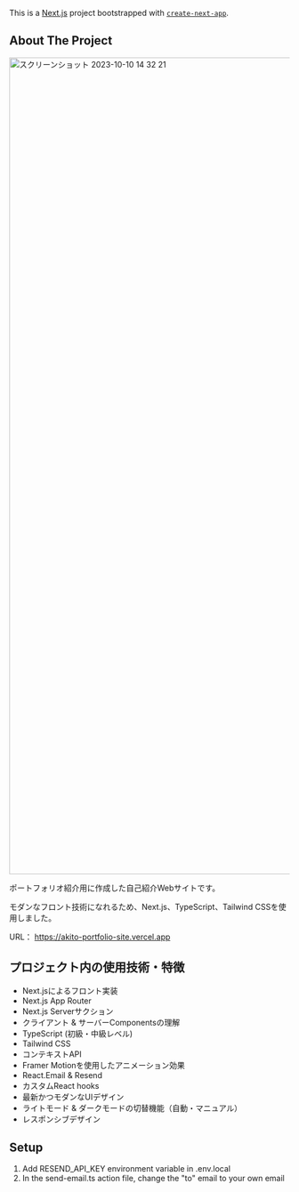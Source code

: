 This is a [Next.js](https://nextjs.org/) project bootstrapped with [`create-next-app`](https://github.com/vercel/next.js/tree/canary/packages/create-next-app).

## About The Project
<img width="1469" alt="スクリーンショット 2023-10-10 14 32 21" src="https://github.com/nasu-dev/portfolio-website/assets/114811498/dc482eee-1412-471c-a0b8-92131966b3a0">


<p>ポートフォリオ紹介用に作成した自己紹介Webサイトです。</p>
<p>モダンなフロント技術になれるため、Next.js、TypeScript、Tailwind CSSを使用しました。</p>

URL： https://akito-portfolio-site.vercel.app


## プロジェクト内の使用技術・特徴

* Next.jsによるフロント実装
* Next.js App Router
* Next.js Serverサクション
* クライアント & サーバーComponentsの理解
* TypeScript (初級・中級レベル)
* Tailwind CSS
* コンテキストAPI
* Framer Motionを使用したアニメーション効果
* React.Email & Resend
* カスタムReact hooks
* 最新かつモダンなUIデザイン
* ライトモード & ダークモードの切替機能（自動・マニュアル）
* レスポンシブデザイン

## Setup

1. Add RESEND_API_KEY environment variable in .env.local
2. In the send-email.ts action file, change the "to" email to your own email

